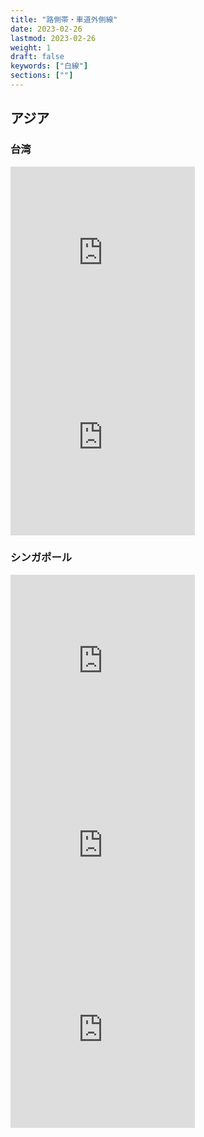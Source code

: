 ```yaml
---
title: "路側帯・車道外側線"
date: 2023-02-26
lastmod: 2023-02-26
weight: 1
draft: false
keywords: ["白線"]
sections: [""]
---
```


## アジア
### 台湾
<div class="googlemap-if">
<iframe src="https://www.google.com/maps/embed?pb=!4v1677483443217!6m8!1m7!1s1EaWFgxYC_ADwnzbti9Yjg!2m2!1d22.98782331239459!2d120.2065365812571!3f313.7436509411491!4f-22.50799509221025!5f3.325193203789971" width="295" height="295" style="border:0;" allowfullscreen="" loading="lazy" referrerpolicy="no-referrer-when-downgrade"></iframe>

<iframe src="https://www.google.com/maps/embed?pb=!4v1677483525144!6m8!1m7!1sbu1rVAGn6aaEX-KYKLoUlw!2m2!1d24.66419188885285!2d121.823417676694!3f18.541939705559702!4f-23.637052674239314!5f0.7820865974627469" width="295" height="295" style="border:0;" allowfullscreen="" loading="lazy" referrerpolicy="no-referrer-when-downgrade"></iframe>
</div>

### シンガポール
<div class="googlemap-if">
<iframe src="https://www.google.com/maps/embed?pb=!4v1677487900600!6m8!1m7!1svDN9-vYMY_54sLF4o9RT4Q!2m2!1d1.300355413800193!2d103.854203551694!3f48.32760376695243!4f-9.488562264116226!5f3.208787241843527" width="295" height="295" style="border:0;" allowfullscreen="" loading="lazy" referrerpolicy="no-referrer-when-downgrade"></iframe>
<iframe src="https://www.google.com/maps/embed?pb=!4v1677487944298!6m8!1m7!1sE5s4-J8qlDx-cksxW_Jryg!2m2!1d1.396597587442026!2d103.7474261566214!3f5.724441351511359!4f-18.854461978533507!5f3.1785152891688617" width="295" height="295" style="border:0;" allowfullscreen="" loading="lazy" referrerpolicy="no-referrer-when-downgrade"></iframe>
<iframe src="https://www.google.com/maps/embed?pb=!4v1677488002483!6m8!1m7!1sAJGgdSqN-KPDmxbP6s-Rug!2m2!1d1.352078613164813!2d103.9549000122177!3f267.03899971040306!4f-10.904642020262614!5f3.2042920184442614" width="295" height="295" style="border:0;" allowfullscreen="" loading="lazy" referrerpolicy="no-referrer-when-downgrade"></iframe>
</div>